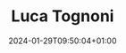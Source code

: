 ---
title: "Luca Tognoni"
date: 2024-01-29T09:50:04+01:00
draft: false
weight: 1
featured: true
description: Team Lead
image: "img/default.jpg"
---